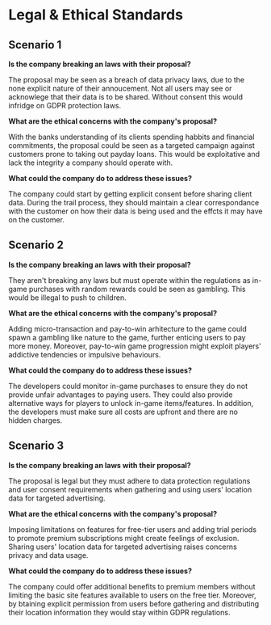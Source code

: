 # Legal & Ethical Standards
## Scenario 1
**Is the company breaking an laws with their proposal?**

The proposal may be seen as a breach of data privacy laws, due to the none explicit nature of their annoucement. Not all users may see or acknowlege that their data is to be shared. Without consent this would infridge on GDPR protection laws.

**What are the ethical concerns with the company's proposal?**

With the banks understanding of its clients spending habbits and financial commitments, the proposal could be seen as a targeted campaign against customers prone to taking out payday loans. This would be exploitative and lack the integrity a company should operate with.

**What could the company do to address these issues?**

The company could start by getting explicit consent before sharing client data. During the trail process, they should maintain a clear correspondance with the customer on how their data is being used and the effcts it may have on the customer.

## Scenario 2
**Is the company breaking an laws with their proposal?**

They aren't breaking any laws but must operate within the regulations as in-game purchases with random rewards could be seen as gambling. This would be illegal to push to children.

**What are the ethical concerns with the company's proposal?**

Adding micro-transaction and pay-to-win arhitecture to the game could spawn a gambling like nature to the game, further enticing users to pay more money. Moreover, pay-to-win game progression might exploit players' addictive tendencies or impulsive behaviours.

**What could the company do to address these issues?**

The developers could monitor in-game purchases to ensure they do not provide unfair advantages to paying users. They could also provide alternative ways for players to unlock in-game items/features. In addition, the developers must make sure all costs are upfront and there are no hidden charges.

## Scenario 3
**Is the company breaking an laws with their proposal?**

The proposal is legal but they must adhere to data protection regulations and user consent requirements when gathering and using users' location data for targeted advertising.

**What are the ethical concerns with the company's proposal?**

Imposing limitations on features for free-tier users and adding trial periods to promote premium subscriptions might create feelings of exclusion. Sharing users' location data for targeted advertising raises concerns privacy and data usage.

**What could the company do to address these issues?**

The company could offer additional benefits to premium members without limiting the basic site features available to users on the free tier. Moreover, by btaining explicit permission from users before gathering and distributing their location information they would stay within GDPR regulations.